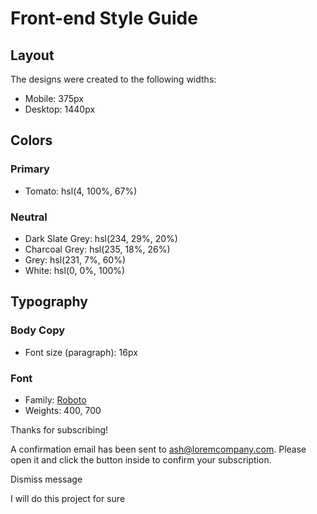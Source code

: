 # Front-end Style Guide

## Layout

The designs were created to the following widths:

- Mobile: 375px
- Desktop: 1440px

## Colors

### Primary

- Tomato: hsl(4, 100%, 67%)

### Neutral

- Dark Slate Grey: hsl(234, 29%, 20%)
- Charcoal Grey: hsl(235, 18%, 26%)
- Grey: hsl(231, 7%, 60%)
- White: hsl(0, 0%, 100%)

## Typography

### Body Copy

- Font size (paragraph): 16px

### Font

- Family: [Roboto](https://fonts.google.com/specimen/Roboto)
- Weights: 400, 700


<!-- Sign-up form start -->


  <!-- Sign-up form end -->

  <!-- Success message start -->

  Thanks for subscribing!

  A confirmation email has been sent to ash@loremcompany.com. 
  Please open it and click the button inside to confirm your subscription.

  Dismiss message

  <!-- Success message end -->

  I will do this project for sure
